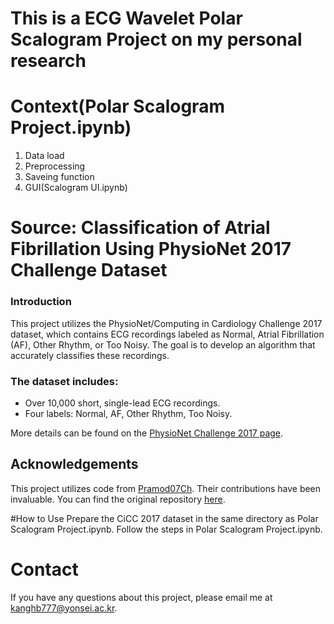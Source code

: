 # This is a ECG Wavelet Polar Scalogram Project on my personal research

# Context(Polar Scalogram Project.ipynb)
1. Data load
2. Preprocessing
3. Saveing function
4. GUI(Scalogram UI.ipynb)

# Source: Classification of Atrial Fibrillation Using PhysioNet 2017 Challenge Dataset

### Introduction
This project utilizes the PhysioNet/Computing in Cardiology Challenge 2017 dataset, which contains ECG recordings labeled as Normal, Atrial Fibrillation (AF), Other Rhythm, or Too Noisy. The goal is to develop an algorithm that accurately classifies these recordings.

### The dataset includes:
- Over 10,000 short, single-lead ECG recordings.
- Four labels: Normal, AF, Other Rhythm, Too Noisy.

More details can be found on the [PhysioNet Challenge 2017 page](https://physionet.org/content/challenge-2017/1.0.0/).

## Acknowledgements
This project utilizes code from [Pramod07Ch](https://github.com/Pramod07Ch). Their contributions have been invaluable. You can find the original repository [here](https://github.com/Pramod07Ch/Pan-Tompkins-algorithm-python).

#How to Use
Prepare the CiCC 2017 dataset in the same directory as Polar Scalogram Project.ipynb.
Follow the steps in Polar Scalogram Project.ipynb.
# Contact
If you have any questions about this project, please email me at kanghb777@yonsei.ac.kr.
